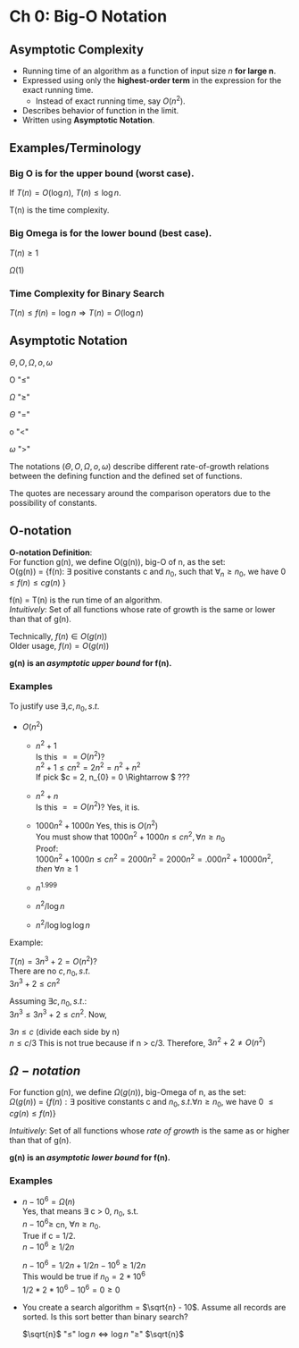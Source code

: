 # Ch 0: Big-O Notation

## Asymptotic Complexity

- Running time of an algorithm as a function of input size *n* **for large n**.
- Expressed using only the **highest-order term** in the expression for the exact running time.
    - Instead of exact running time, say $O(n^2)$.
- Describes behavior of function in the limit. 
- Written using **Asymptotic Notation**. 

## Examples/Terminology

### Big O is for the upper bound (worst case).  

If $T(n) = O(\log{n})$, $T(n) \leq \log{n}$.

T(n) is the time complexity.


### Big Omega is for the lower bound (best case).  

$T(n) \geq 1$

$\Omega(1)$ 

### Time Complexity for Binary Search

$T(n) \leq f(n) = \log{n} \Rightarrow T(n) = O(\log{n})$

## Asymptotic Notation

$\Theta, O, \Omega, o, \omega$

O "$\leq$"

$\Omega$ "$\geq$"

$\Theta$ "="

o "<"

$\omega$ ">"

The notations $(\Theta, O, \Omega, o, \omega)$ describe different rate-of-growth relations between the defining function and the defined set of functions.

The quotes are necessary around the comparison operators due to the possibility of constants.

## O-notation

**O-notation Definition**:  
For function g(n), we define O(g(n)), big-O of n, as the set:  
O(g(n)) = {f(n): $\exists$ positive constants c and $n_{0}$, such that $\forall_{n} \geq n_{0}$, we have $0 \leq f(n) \leq cg(n)$ }

f(n) = T(n) is the run time of an algorithm.  
*Intuitively*: Set of all functions whose rate of growth is the same or lower than that of g(n).

Technically, $f(n) \in O(g(n))$  
Older usage, $f(n) = O(g(n))$

**g(n) is an *asymptotic upper bound* for f(n).**

### Examples

To justify use $\exists, c, n_{0}, s.t.$

- $O(n^2)$
    - $n^2 + 1$  
        Is this $== O(n^2)$?  
        $n^2 + 1 \leq cn^2 = 2n^2 = n^2 + n^2$  
        If pick $c = 2, n_{0} = 0 \Rightarrow $ ???

    - $n^2 + n$  
        Is this $== O(n^2)$? Yes, it is.

    - $1000n^2 + 1000n$
        Yes, this is $O(n^2)$  
        You must show that $1000n^2 + 1000n \leq cn^2, \forall n \geq n_{0}$  
        Proof:  
        $1000n^2 + 1000n \leq cn^2 = 2000n^2 = 2000n^2 = .000n^2 + 10000n^2, then$ $\forall n \geq 1$

    - $n^{1.999}$
    - $n^2 / \log{n}$
    - $n^2 / \log{\log{\log{n}}}$

Example:  

$T(n) = 3n^3 + 2 = O(n^2)?$  
There are no $c, n_{0}, s.t.$  
$3n^3 + 2 \leq cn^2$  

Assuming $\exists c, n_{0}, s.t.$:  
$3n^3 \leq 3n^3 + 2 \leq cn^2$. Now,  

$3n \leq c$ (divide each side by n)  
$n \leq c/3$
This is not true because if n > c/3. Therefore, $3n^2 + 2 \neq O(n^2)$

## $\Omega-notation$

For function g(n), we define $\Omega(g(n))$, big-Omega of n, as the set:  
$\Omega(g(n))$ = {$f(n) : \exists$ positive constants c and $n_{0}, s.t. \forall n \geq n_{0}$, we have 0 $\leq cg(n) \leq f(n)$}

*Intuitively*: Set of all functions whose *rate of growth* is the same as or higher than that of g(n).

**g(n) is an *asymptotic lower bound* for f(n).**

### Examples

- $n-10^6 = \Omega(n)$  
    Yes, that means $\exists$ c > 0, $n_{0}$, s.t.  
    $n-10^6 \geq$ cn, $\forall n \geq n_{0}$.  
    True if c = 1/2.  
    $n-10^6 \geq 1/2n$

    $n-10^6 = 1/2n + 1/2n - 10^6 \geq 1/2n$  
    This would be true if $n_{0} = 2 * 10^6$  
    $1/2 * 2 * 10^6 - 10^6 = 0 \geq 0$  

- You create a search algorithm = $\sqrt{n} - 10$. Assume all records are sorted. Is this sort better than binary search?  

    $\sqrt{n}$ "$\leq$" $\log{n} \Leftrightarrow \log{n}$ "$\geq$" $\sqrt{n}$
